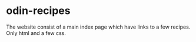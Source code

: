 # odin-recipes
The website consist of a main index page which have links to a few recipes.
Only html and a few css.
